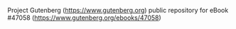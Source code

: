 Project Gutenberg (https://www.gutenberg.org) public repository for eBook #47058 (https://www.gutenberg.org/ebooks/47058)
